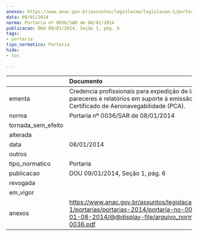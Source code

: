 ```yaml
---
anexos: https://www.anac.gov.br/assuntos/legislacao/legislacao-1/portarias/portarias-2014/portaria-no-0036-sar-de-01-08-2014/@@display-file/arquivo_norma/PA2014-0036.pdf
data: 08/01/2014
norma: Portaria nº 0036/SAR de 08/01/2014
publicacao: DOU 09/01/2014, Seção 1, pág. 6
tags:
- portaria
tipo_normatico: Portaria
hide: 
- toc 
 
---
```


|                    | Documento                                                                                                                                                         |
|:-------------------|:------------------------------------------------------------------------------------------------------------------------------------------------------------------|
| ementa             | Credencia profissionais para expedição de laudos, pareceres e relatórios em suporte à emissão de Certificado de Aeronavegabilidade (PCA).                         |
| norma              | Portaria nº 0036/SAR de 08/01/2014                                                                                                                                |
| tornada_sem_efeito |                                                                                                                                                                   |
| alterada           |                                                                                                                                                                   |
| data               | 08/01/2014                                                                                                                                                        |
| outros             |                                                                                                                                                                   |
| tipo_normatico     | Portaria                                                                                                                                                          |
| publicacao         | DOU 09/01/2014, Seção 1, pág. 6                                                                                                                                   |
| revogada           |                                                                                                                                                                   |
| em_vigor           |                                                                                                                                                                   |
| anexos             | https://www.anac.gov.br/assuntos/legislacao/legislacao-1/portarias/portarias-2014/portaria-no-0036-sar-de-01-08-2014/@@display-file/arquivo_norma/PA2014-0036.pdf |
